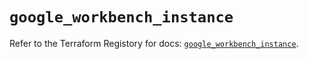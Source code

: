 # `google_workbench_instance`

Refer to the Terraform Registory for docs: [`google_workbench_instance`](https://registry.terraform.io/providers/hashicorp/google-beta/5.29.0/docs/resources/google_workbench_instance).
